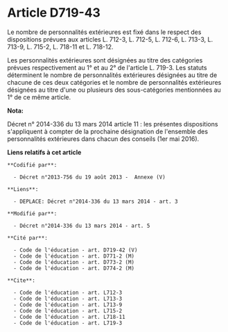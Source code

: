 # Article D719-43

Le nombre de personnalités extérieures est fixé dans le respect des dispositions prévues aux articles L. 712-3, L. 712-5, L.
712-6, L. 713-3, L. 713-9, L. 715-2, L. 718-11 et L. 718-12. 

Les personnalités extérieures sont désignées au titre des catégories prévues respectivement au 1° et au 2° de l'article L.
719-3. Les statuts déterminent le nombre de personnalités extérieures désignées au titre de chacune de ces deux catégories et
le nombre de personnalités extérieures désignées au titre d'une ou plusieurs des sous-catégories mentionnées au 1° de ce même
article.

**Nota:**

Décret n° 2014-336 du 13 mars 2014 article 11 : les présentes dispositions s'appliquent à compter de la prochaine désignation
de l'ensemble des personnalités extérieures dans chacun des conseils (1er mai 2016).

**Liens relatifs à cet article**

	**Codifié par**:

	  - Décret n°2013-756 du 19 août 2013 -  Annexe (V)

	**Liens**:

	  - DEPLACE: Décret n°2014-336 du 13 mars 2014 - art. 3

	**Modifié par**:

	  - Décret n°2014-336 du 13 mars 2014 - art. 5

	**Cité par**:

	  - Code de l'éducation - art. D719-42 (V)
	  - Code de l'éducation - art. D771-2 (M)
	  - Code de l'éducation - art. D773-2 (M)
	  - Code de l'éducation - art. D774-2 (M)

	**Cite**:

	  - Code de l'éducation - art. L712-3
	  - Code de l'éducation - art. L713-3
	  - Code de l'éducation - art. L713-9
	  - Code de l'éducation - art. L715-2
	  - Code de l'éducation - art. L718-11
	  - Code de l'éducation - art. L719-3
